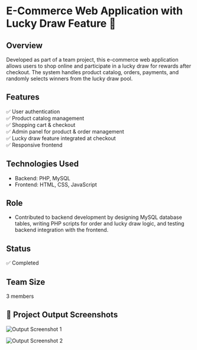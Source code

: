 # E-Commerce Web Application with Lucky Draw Feature 🎯

## Overview
Developed as part of a team project, this e-commerce web application allows users to shop online and participate in a lucky draw for rewards after checkout. The system handles product catalog, orders, payments, and randomly selects winners from the lucky draw pool.

## Features
✅ User authentication  
✅ Product catalog management  
✅ Shopping cart & checkout  
✅ Admin panel for product & order management  
✅ Lucky draw feature integrated at checkout  
✅ Responsive frontend

## Technologies Used
- Backend: PHP, MySQL
- Frontend: HTML, CSS, JavaScript

## Role
- Contributed to backend development by designing MySQL database tables, writing PHP scripts for order and lucky draw logic, and testing backend integration with the frontend.

## Status
✅ Completed

## Team Size
3 members
## 📸 Project Output Screenshots

![Output Screenshot 1](output1.png)

![Output Screenshot 2](output2.png)
